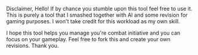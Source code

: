 Disclaimer, Hello! 
If by chance you stumble upon this tool feel free to use it. 
This is purely a tool that I smashed together with AI and some revision for gaming purposes. 
I won't take credit for this workload as my own skill.

I hope this tool helps you manage you're combat initiative and you can focus on your gameplay. 
Feel free to fork this and create your own revisions. 
Thank you.